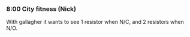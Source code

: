 ### 8:00 City fitness (Nick)
With gallagher it wants to see 1 resistor when N/C, and 2 resistors when N/O. 
